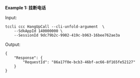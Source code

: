 **Example 1: 挂断电话**



Input: 

```
tccli ccc HangUpCall --cli-unfold-argument  \
    --SdkAppId 140000000 \
    --SessionId 9dc79b2c-9902-419c-b963-16bee762ae3a
```

Output: 
```
{
    "Response": {
        "RequestId": "86a17f0e-bcb3-46bf-ac66-8f165fe52127"
    }
}
```


